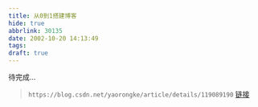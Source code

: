 ```yaml
---
title: 从0到1搭建博客
hide: true
abbrlink: 30135
date: 2002-10-20 14:13:49
tags:
draft: true
---
```


待完成...

> `https://blog.csdn.net/yaorongke/article/details/119089190`
> <a href="https://blog.csdn.net/yaorongke/article/details/119089190">链接</a>

